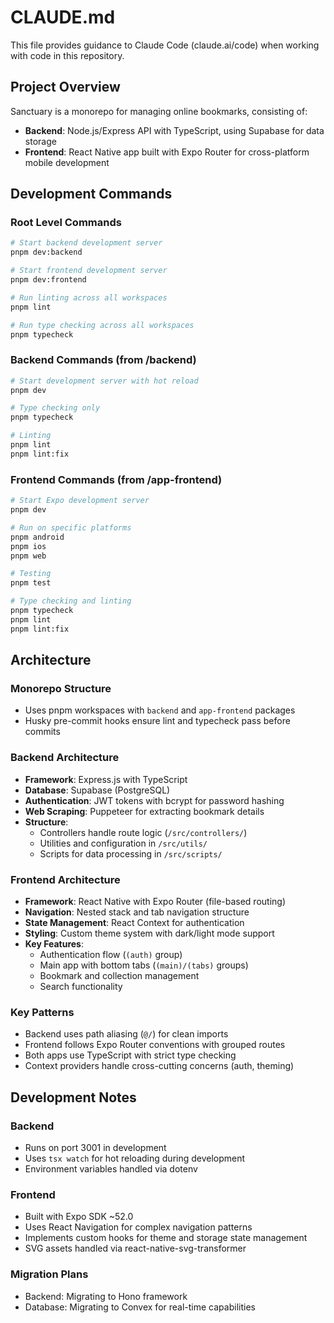 # CLAUDE.md

This file provides guidance to Claude Code (claude.ai/code) when working with code in this repository.

## Project Overview

Sanctuary is a monorepo for managing online bookmarks, consisting of:
- **Backend**: Node.js/Express API with TypeScript, using Supabase for data storage
- **Frontend**: React Native app built with Expo Router for cross-platform mobile development

## Development Commands

### Root Level Commands
```bash
# Start backend development server
pnpm dev:backend

# Start frontend development server  
pnpm dev:frontend

# Run linting across all workspaces
pnpm lint

# Run type checking across all workspaces
pnpm typecheck
```

### Backend Commands (from /backend)
```bash
# Start development server with hot reload
pnpm dev

# Type checking only
pnpm typecheck

# Linting
pnpm lint
pnpm lint:fix
```

### Frontend Commands (from /app-frontend)
```bash
# Start Expo development server
pnpm dev

# Run on specific platforms
pnpm android
pnpm ios
pnpm web

# Testing
pnpm test

# Type checking and linting
pnpm typecheck
pnpm lint
pnpm lint:fix
```

## Architecture

### Monorepo Structure
- Uses pnpm workspaces with `backend` and `app-frontend` packages
- Husky pre-commit hooks ensure lint and typecheck pass before commits

### Backend Architecture
- **Framework**: Express.js with TypeScript
- **Database**: Supabase (PostgreSQL)
- **Authentication**: JWT tokens with bcrypt for password hashing
- **Web Scraping**: Puppeteer for extracting bookmark details
- **Structure**: 
  - Controllers handle route logic (`/src/controllers/`)
  - Utilities and configuration in `/src/utils/`
  - Scripts for data processing in `/src/scripts/`

### Frontend Architecture
- **Framework**: React Native with Expo Router (file-based routing)
- **Navigation**: Nested stack and tab navigation structure
- **State Management**: React Context for authentication
- **Styling**: Custom theme system with dark/light mode support
- **Key Features**:
  - Authentication flow (`(auth)` group)
  - Main app with bottom tabs (`(main)/(tabs)` groups)
  - Bookmark and collection management
  - Search functionality

### Key Patterns
- Backend uses path aliasing (`@/`) for clean imports
- Frontend follows Expo Router conventions with grouped routes
- Both apps use TypeScript with strict type checking
- Context providers handle cross-cutting concerns (auth, theming)

## Development Notes

### Backend
- Runs on port 3001 in development
- Uses `tsx watch` for hot reloading during development
- Environment variables handled via dotenv

### Frontend
- Built with Expo SDK ~52.0
- Uses React Navigation for complex navigation patterns
- Implements custom hooks for theme and storage state management
- SVG assets handled via react-native-svg-transformer

### Migration Plans
- Backend: Migrating to Hono framework
- Database: Migrating to Convex for real-time capabilities